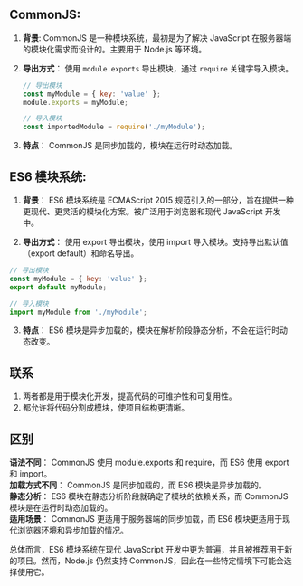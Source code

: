 ## CommonJS:

1. **背景**: CommonJS 是一种模块系统，最初是为了解决 JavaScript 在服务器端的模块化需求而设计的。主要用于 Node.js 等环境。

2. **导出方式**： 使用 `module.exports` 导出模块，通过 `require` 关键字导入模块。

   ```javascript
   // 导出模块
   const myModule = { key: 'value' };
   module.exports = myModule;

   // 导入模块
   const importedModule = require('./myModule');
3. **特点**： CommonJS 是同步加载的，模块在运行时动态加载。

## ES6 模块系统:
1. **背景**： ES6 模块系统是 ECMAScript 2015 规范引入的一部分，旨在提供一种更现代、更灵活的模块化方案。被广泛用于浏览器和现代 JavaScript 开发中。

2. **导出方式**： 使用 export 导出模块，使用 import 导入模块。支持导出默认值（export default）和命名导出。

```js
// 导出模块
const myModule = { key: 'value' };
export default myModule;

// 导入模块
import myModule from './myModule';
```
3. **特点**： ES6 模块是异步加载的，模块在解析阶段静态分析，不会在运行时动态改变。

## 联系
1. 两者都是用于模块化开发，提高代码的可维护性和可复用性。
2. 都允许将代码分割成模块，使项目结构更清晰。
## 区别
**语法不同**： CommonJS 使用 module.exports 和 require，而 ES6 使用 export 和 import。  
**加载方式不同**： CommonJS 是同步加载的，而 ES6 模块是异步加载的。  
**静态分析**： ES6 模块在静态分析阶段就确定了模块的依赖关系，而 CommonJS 模块是在运行时动态加载的。  
**适用场景**： CommonJS 更适用于服务器端的同步加载，而 ES6 模块更适用于现代浏览器环境和异步加载的情况。  

总体而言，ES6 模块系统在现代 JavaScript 开发中更为普遍，并且被推荐用于新的项目。然而，Node.js 仍然支持 CommonJS，因此在一些特定情境下可能会选择使用它。
